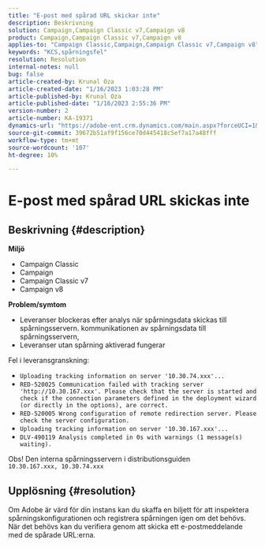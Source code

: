 ```yaml
---
title: "E-post med spårad URL skickar inte"
description: Beskrivning
solution: Campaign,Campaign Classic v7,Campaign v8
product: Campaign,Campaign Classic v7,Campaign v8
applies-to: "Campaign Classic,Campaign,Campaign Classic v7,Campaign v8"
keywords: "KCS,spårningsfel"
resolution: Resolution
internal-notes: null
bug: false
article-created-by: Krunal Oza
article-created-date: "1/16/2023 1:03:28 PM"
article-published-by: Krunal Oza
article-published-date: "1/16/2023 2:55:36 PM"
version-number: 2
article-number: KA-19371
dynamics-url: "https://adobe-ent.crm.dynamics.com/main.aspx?forceUCI=1&pagetype=entityrecord&etn=knowledgearticle&id=9f67df27-9e95-ed11-aad1-6045bd006793"
source-git-commit: 39672b51af9f156ce70d445418c5ef7a17a48fff
workflow-type: tm+mt
source-wordcount: '107'
ht-degree: 10%

---
```


# E-post med spårad URL skickas inte

## Beskrivning {#description}

<b>Miljö</b>
- Campaign Classic
- Campaign
- Campaign Classic v7
- Campaign v8



<b>Problem/symtom</b>
- Leveranser blockeras efter analys när spårningsdata skickas till spårningsservern. kommunikationen av spårningsdata till spårningsservern,
- Leveranser utan spårning aktiverad fungerar


Fel i leveransgranskning:

- `Uploading tracking information on server '10.30.74.xxx'...`
- `RED-520025 Communication failed with tracking server 'http://10.30.167.xxx'. Please check that the server is started and check if the connection parameters defined in the deployment wizard (or directly in the options), are correct.`
- `RED-520005 Wrong configuration of remote redirection server. Please check the server configuration.`
- `Uploading tracking information on server '10.30.167.xxx'...`
- `DLV-490119 Analysis completed in 0s with warnings (1 message(s) waiting).`




Obs! Den interna spårningsservern i distributionsguiden `10.30.167.xxx, 10.30.74.xxx`


## Upplösning {#resolution}


Om Adobe är värd för din instans kan du skaffa en biljett för att inspektera spårningskonfigurationen och registrera spårningen igen om det behövs. När det behövs kan du verifiera genom att skicka ett e-postmeddelande med de spårade URL:erna.




